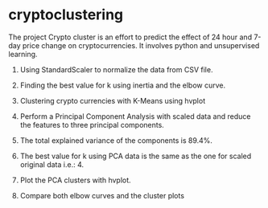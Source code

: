# cryptoclustering
The project Crypto cluster is an effort to predict the effect of 24 hour and 7-day price change on cryptocurrencies. It involves python and unsupervised learning.


1.	Using StandardScaler to normalize the data from CSV file.


2.	Finding the best value for k using inertia and the elbow curve.


3.	Clustering crypto currencies with K-Means using hvplot


4.	Perform a Principal Component Analysis with scaled data and reduce the features to three principal components.


5.	The total explained variance of the components is 89.4%.


6.	The best value for k using PCA data is the same as the one for scaled original data i.e.: 4.


7.	Plot the PCA clusters with hvplot.


8.	Compare both elbow curves and the cluster plots


